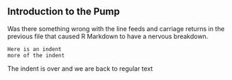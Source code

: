 ## Introduction to the Pump

Was there something wrong with the line feeds and carriage returns in the
previous file that caused R Markdown to have a nervous breakdown.

    Here is an indent
    more of the indent
    
The indent is over and we are back to regular text
